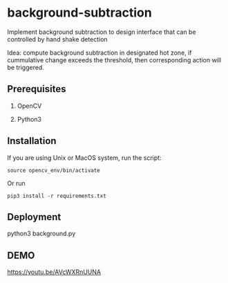 # background-subtraction

Implement background subtraction to design interface that can be controlled by hand shake detection

Idea: compute background subtraction in designated hot zone, if cummulative change exceeds the threshold, then corresponding action will be triggered.

## Prerequisites

1. OpenCV

2. Python3

## Installation

If you are using Unix or MacOS system, run the script:
```
source opencv_env/bin/activate
```

Or run
```
pip3 install -r requirements.txt
```

## Deployment

python3 background.py


## DEMO

https://youtu.be/AVcWXRnUUNA